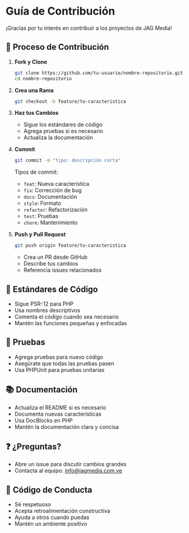 # Guía de Contribución

¡Gracias por tu interés en contribuir a los proyectos de JAG Media! 

## 🚀 Proceso de Contribución

1. **Fork y Clone**
   ```bash
   git clone https://github.com/tu-usuario/nombre-repositorio.git
   cd nombre-repositorio
   ```

2. **Crea una Rama**
   ```bash
   git checkout -b feature/tu-caracteristica
   ```

3. **Haz tus Cambios**
   - Sigue los estándares de código
   - Agrega pruebas si es necesario
   - Actualiza la documentación

4. **Commit**
   ```bash
   git commit -m "tipo: descripción corta"
   ```
   Tipos de commit:
   - `feat`: Nueva característica
   - `fix`: Corrección de bug
   - `docs`: Documentación
   - `style`: Formato
   - `refactor`: Refactorización
   - `test`: Pruebas
   - `chore`: Mantenimiento

5. **Push y Pull Request**
   ```bash
   git push origin feature/tu-caracteristica
   ```
   - Crea un PR desde GitHub
   - Describe tus cambios
   - Referencia issues relacionados

## 📝 Estándares de Código

- Sigue PSR-12 para PHP
- Usa nombres descriptivos
- Comenta el código cuando sea necesario
- Mantén las funciones pequeñas y enfocadas

## 🧪 Pruebas

- Agrega pruebas para nuevo código
- Asegúrate que todas las pruebas pasen
- Usa PHPUnit para pruebas unitarias

## 📚 Documentación

- Actualiza el README si es necesario
- Documenta nuevas características
- Usa DocBlocks en PHP
- Mantén la documentación clara y concisa

## ❓ ¿Preguntas?

- Abre un issue para discutir cambios grandes
- Contacta al equipo: info@jagmedia.com.ve

## 📜 Código de Conducta

- Sé respetuoso
- Acepta retroalimentación constructiva
- Ayuda a otros cuando puedas
- Mantén un ambiente positivo
